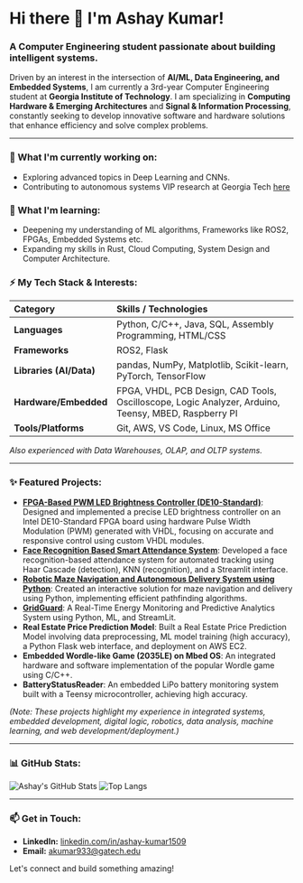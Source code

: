 # Hi there 👋 I'm Ashay Kumar!

### A Computer Engineering student passionate about building intelligent systems.

Driven by an interest in the intersection of **AI/ML, Data Engineering, and Embedded Systems**, I am currently a 3rd-year Computer Engineering student at **Georgia Institute of Technology**. I am specializing in **Computing Hardware & Emerging Architectures** and **Signal & Information Processing**, constantly seeking to develop innovative software and hardware solutions that enhance efficiency and solve complex problems.

---

### 🔭 What I'm currently working on:

*   Exploring advanced topics in Deep Learning and CNNs.
*   Contributing to autonomous systems VIP research at Georgia Tech [here](https://github.com/DMinha/vipteam4/tree/Final)

### 🌱 What I'm learning:

*   Deepening my understanding of ML algorithms, Frameworks like ROS2, FPGAs, Embedded Systems etc.
*   Expanding my skills in Rust, Cloud Computing, System Design and Computer Architecture.

### ⚡ My Tech Stack & Interests:

| Category            | Skills / Technologies                                                                  |
| :------------------ | :------------------------------------------------------------------------------------- |
| **Languages**       | Python, C/C++, Java, SQL, Assembly Programming, HTML/CSS                             |
| **Frameworks**      | ROS2, Flask                                                                          |
| **Libraries (AI/Data)** | pandas, NumPy, Matplotlib, Scikit-learn, PyTorch, TensorFlow                         |
| **Hardware/Embedded**| FPGA, VHDL, PCB Design, CAD Tools, Oscilloscope, Logic Analyzer, Arduino, Teensy, MBED, Raspberry PI |
| **Tools/Platforms** | Git, AWS, VS Code, Linux, MS Office                                                |

*Also experienced with Data Warehouses, OLAP, and OLTP systems.*

---

### ✨ Featured Projects:

*   **[FPGA-Based PWM LED Brightness Controller (DE10-Standard)](https://github.com/Ashay1504/Brightness_LED_Controller)**: Designed and implemented a precise LED brightness controller on an Intel DE10-Standard FPGA board using hardware Pulse Width Modulation (PWM) generated with VHDL, focusing on accurate and responsive control using custom VHDL modules.
*   **[Face Recognition Based Smart Attendance System](https://github.com/Ashay1504/Face_Recognition_Based_Attendance_System)**: Developed a face recognition-based attendance system for automated tracking using Haar Cascade (detection), KNN (recognition), and a Streamlit interface.
*   **[Robotic Maze Navigation and Autonomous Delivery System using Python](https://github.com/Ashay1504/iRobot-Create3-Python-Projects)**: Created an interactive solution for maze navigation and delivery using Python, implementing efficient pathfinding algorithms.
*   **[GridGuard](https://github.com/Ashay1504/Grid-Guard)**: A Real-Time Energy Monitoring and Predictive Analytics System using Python, ML, and   StreamLit.
*   **Real Estate Price Prediction Model**: Built a Real Estate Price Prediction Model involving data preprocessing, ML model training (high accuracy), a Python Flask web interface, and deployment on AWS EC2.
*  **Embedded Wordle-like Game (2035LE) on Mbed OS**: An integrated hardware and software implementation of the popular Wordle game using C/C++.
*   **BatteryStatusReader**: An embedded LiPo battery monitoring system built with a Teensy microcontroller, achieving high accuracy.

  *(Note: These projects highlight my experience in integrated systems, embedded development, digital logic, robotics, data analysis, machine learning, and web development/deployment.)*

---

### 📊 GitHub Stats:

![Ashay's GitHub Stats](https://github-readme-stats.vercel.app/api?username=Ashay1504&show_icons=true&theme=radical)
![Top Langs](https://github-readme-stats.vercel.app/api/top-langs/?username=Ashay1504&layout=compact&theme=radical)

---

### 📫 Get in Touch:

*   **LinkedIn:** [linkedin.com/in/ashay-kumar1509](https://www.linkedin.com/in/ashay-kumar1509)
*   **Email:** [akumar933@gatech.edu](mailto:akumar933@gatech.edu)

Let's connect and build something amazing!
